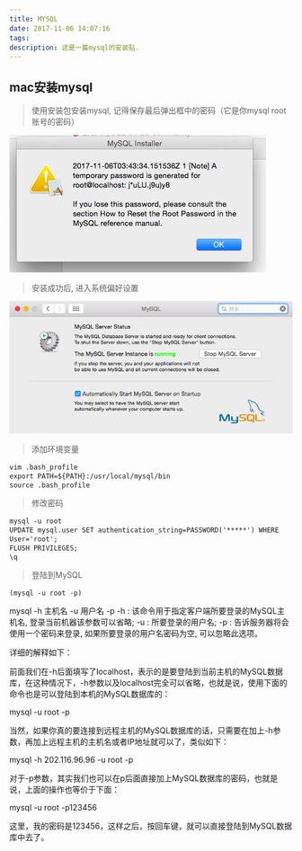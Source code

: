 ```yaml
---
title: MYSQL
date: 2017-11-06 14:07:16
tags:
description: 这是一篇mysql的安装贴.
---
```


## mac安装mysql

>使用安装包安装mysql, 记得保存最后弹出框中的密码（它是你mysql root账号的密码）

![install](MYSQL/mysql_install.png)

> 安装成功后, 进入系统偏好设置

![install](MYSQL/mysql_running.png)

> 添加环境变量

```
vim .bash_profile
export PATH=${PATH}:/usr/local/mysql/bin
source .bash_profile
```
>修改密码

```
mysql -u root
UPDATE mysql.user SET authentication_string=PASSWORD('*****') WHERE User='root';
FLUSH PRIVILEGES;
\q
```
>登陆到MySQL

```
(mysql -u root -p)
```
mysql -h 主机名 -u 用户名 -p
-h : 该命令用于指定客户端所要登录的MySQL主机名, 登录当前机器该参数可以省略;
-u : 所要登录的用户名;
-p : 告诉服务器将会使用一个密码来登录, 如果所要登录的用户名密码为空, 可以忽略此选项。

详细的解释如下：

前面我们在-h后面填写了localhost，表示的是要登陆到当前主机的MySQL数据库，在这种情况下，-h参数以及localhost完全可以省略，也就是说，使用下面的命令也是可以登陆到本机的MySQL数据库的：

mysql -u root -p

当然，如果你真的要连接到远程主机的MySQL数据库的话，只需要在加上-h参数，再加上远程主机的主机名或者IP地址就可以了，类似如下：

mysql -h 202.116.96.96 -u root -p

对于-p参数，其实我们也可以在p后面直接加上MySQL数据库的密码，也就是说，上面的操作也等价于下面：

mysql -u root -p123456

这里，我的密码是123456，这样之后，按回车键，就可以直接登陆到MySQL数据库中去了。